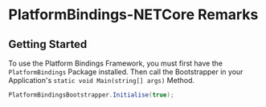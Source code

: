 # PlatformBindings-NETCore Remarks

## Getting Started

To use the Platform Bindings Framework, you must first have the `PlatformBindings` Package installed. Then call the Bootstrapper in your Application's `static void Main(string[] args)` Method.

```C#
PlatformBindingsBootstrapper.Initialise(true);
```